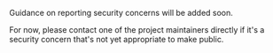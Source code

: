 <!-- SPDX-License-Identifier: CC-BY-4.0 -->

Guidance on reporting security concerns will be added soon.

For now, please contact one of the project maintainers directly if it's a security concern that's not yet appropriate to make public.